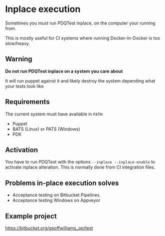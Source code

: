 # Inplace execution
Sometimes you _must_ run PDQTest inplace, on the computer your running from. 

This is mostly useful for CI systems where running Docker-In-Docker is too
slow/heavy.

## Warning
**Do not run PDQTest inplace on a system you care about**

It will run puppet against it and likely destroy the system depending what your
tests look like

## Requirements
The current system must have available in `PATH`:
* Puppet
* BATS (Linux) or PATS (Windows)
* PDK

## Activation
You have to run PDQTest with the options `--inplace --inplace-enable` to 
activate inplace alteration. This is normally done from CI integration files.

## Problems in-place execution solves
* Acceptance testing on Bitbucket Pipelines.
* Acceptance testing Windows on Appveyor

## Example project
https://bitbucket.org/geoffwilliams_pp/test